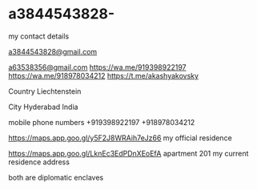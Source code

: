 # a3844543828-

my contact details 

a3844543828@gmail.com 

a63538356@gmail.com
https://wa.me/919398922197
https://wa.me/918978034212
https://t.me/akashyakovsky

Country Liechtenstein 

City Hyderabad India 

mobile phone numbers +919398922197 +918978034212

https://maps.app.goo.gl/y5F2J8WRAih7eJz66 my official residence 

https://maps.app.goo.gl/LknEc3EdPDnXEoEfA apartment 201 my current residence address 

both are diplomatic enclaves 
